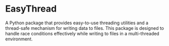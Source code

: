 # EasyThread

A Python package that provides easy-to-use threading utilities and a thread-safe mechanism for writing data to files. This package is designed to handle race conditions effectively while writing to files in a multi-threaded environment.
